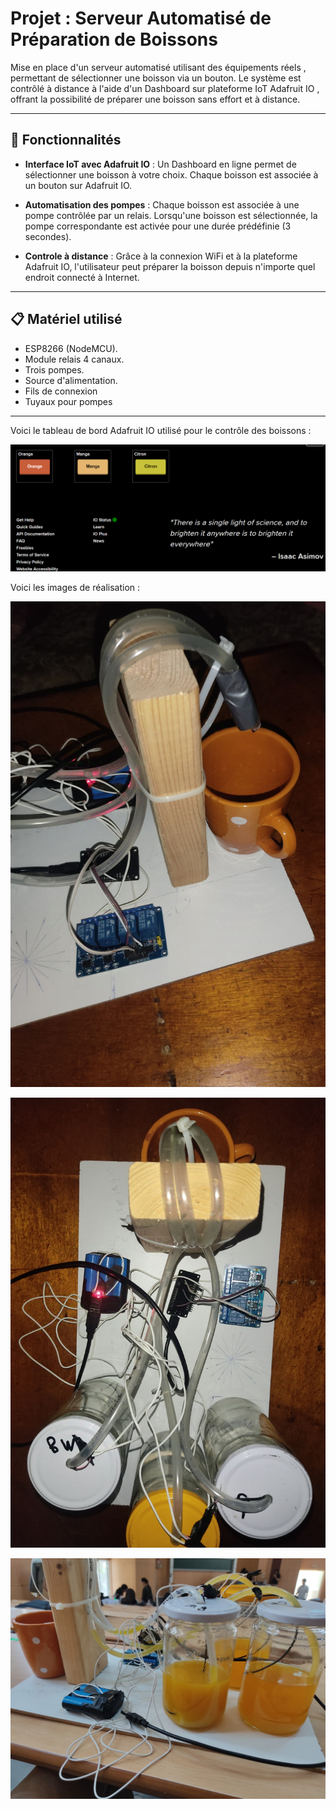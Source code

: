 # Projet : Serveur Automatisé de Préparation de Boissons

Mise en place d'un serveur automatisé utilisant des équipements réels , permettant de sélectionner une  boisson via un bouton. Le système est contrôlé à distance à l'aide d'un Dashboard sur plateforme IoT  Adafruit IO ,  offrant la possibilité de préparer une boisson sans effort et à distance.

---

## 🚀 Fonctionnalités

- **Interface IoT avec Adafruit IO** :
Un Dashboard en ligne permet de sélectionner une boisson à votre choix.
Chaque boisson est associée à un bouton sur Adafruit IO.

- **Automatisation des pompes** :
Chaque boisson est associée à une pompe contrôlée par un relais. Lorsqu'une boisson est sélectionnée, la pompe correspondante est activée pour une durée prédéfinie (3 secondes).

- **Controle à distance** :
Grâce à la connexion WiFi et à la plateforme Adafruit IO, l'utilisateur peut préparer la boisson depuis n'importe quel endroit connecté à Internet.

---

## 📋 Matériel utilisé
- ESP8266 (NodeMCU).
- Module relais 4 canaux.
- Trois pompes.
- Source d'alimentation.
- Fils de connexion
- Tuyaux pour pompes

---

Voici le tableau de bord Adafruit IO utilisé pour le contrôle des boissons :


![Dashboard](https://github.com/Ayoub-B-H/Distribution-Automatique-IoT/blob/main/images/Dashboard.png?raw=true)


Voici les images de réalisation :


![image1](https://github.com/Ayoub-B-H/Distribution-Automatique-IoT/blob/main/images/realisation.jpg?raw=true)



![image2](https://github.com/Ayoub-B-H/Distribution-Automatique-IoT/blob/main/images/realisation2.jpg?raw=true)



![image3](https://github.com/Ayoub-B-H/Distribution-Automatique-IoT/blob/main/images/realisation3.jpg?raw=true)
